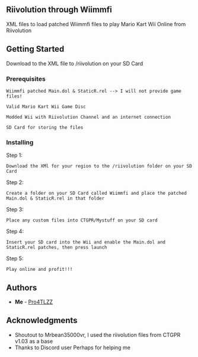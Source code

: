 ## Riivolution through Wiimmfi

XML files to load patched Wiimmfi files to play Mario Kart Wii Online from Riivolution

## Getting Started

Download to the XML file to /riivolution on your SD Card

### Prerequisites

```Wiimmfi patched Main.dol & StaticR.rel --> I will not provide game files!```

```Valid Mario Kart Wii Game Disc```

```Modded Wii with Riivolution Channel and an internet connection```

```SD Card for storing the files```

### Installing

Step 1:

```
Download the XMl for your region to the /riivolution folder on your SD Card

```
Step 2:

```
Create a folder on your SD Card called Wiimmfi and place the patched Main.dol & StaticR.rel in that folder
```

Step 3:

```
Place any custom files into CTGPR/Mystuff on your SD card
```

Step 4:

```
Insert your SD card into the Wii and enable the Main.dol and StaticR.rel patches, then press launch
```

Step 5: 
```
Play online and profit!!!
```

## Authors

* **Me** - [Pro4TLZZ](https://github.com/Pro4TLZZ)


## Acknowledgments

* Shoutout to Mrbean35000vr, I used the riivolution files from CTGPR v1.03 as a base
* Thanks to Discord user Perhaps for helping me
